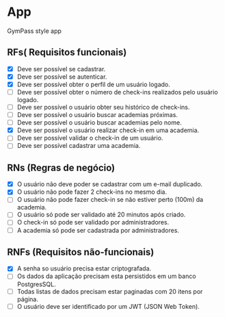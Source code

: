 # App

GymPass style app

## RFs( Requisitos funcionais)

- [X] Deve ser possível se cadastrar.
- [X] Deve ser possível se autenticar.
- [X] Deve ser possível obter o perfil de um usuário logado.
- [ ] Deve ser possível obter o número de check-ins realizados pelo usuário logado.
- [ ] Deve ser possível o usuário obter seu histórico de check-ins.
- [ ] Deve ser possível o usuário buscar academias próximas.
- [ ] Deve ser possível o usuário buscar academias pelo nome.
- [X] Deve ser possível o usuário realizar check-in em uma academia.
- [ ] Deve ser possível validar o check-in de um usuário.
- [ ] Deve ser possível cadastrar uma academia.

## RNs (Regras de negócio)

- [X] O usuário não deve poder se cadastrar com um e-mail duplicado.
- [X] O usuário não pode fazer 2 check-ins no mesmo dia.
- [ ] O usuário não pode fazer check-in se não estiver perto (100m) da academia.
- [ ] O usuário só pode ser validado até 20 minutos após criado.
- [ ] O check-in só pode ser validado por administradores.
- [ ] A academia só pode ser cadastrada por administradores.

## RNFs (Requisitos não-funcionais)

- [X] A senha so usuário precisa estar criptografada.
- [ ] Os dados da aplicação precisam esta persistidos em um banco PostgresSQL.
- [ ] Todas listas de dados precisam estar paginadas com 20 itens por página.
- [ ] O usuário deve ser identificado por um JWT (JSON Web Token).
